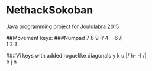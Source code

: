 # NethackSokoban

Java programming project for [Joululabra 2015](https://github.com/javaLabra/Joululabra-2015)

##Movement keys:
###Numpad
    7 8 9
     \|/
    4- -6
     /|\
    1 2 3


###Vi keys with added roguelike diagonals
    y k u
     \|/
    h- -l
     /|\
    b j n

